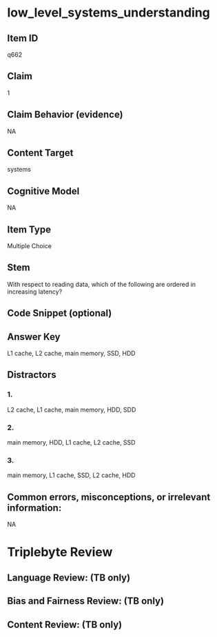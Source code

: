# low_level_systems_understanding

## Item ID
q662

## Claim
1

## Claim Behavior (evidence)
NA

## Content Target
systems

## Cognitive Model
NA

## Item Type
Multiple Choice

## Stem
With respect to reading data, which of the following are ordered in increasing latency?

## Code Snippet (optional)


## Answer Key
L1 cache, L2 cache, main memory, SSD, HDD

## Distractors

### 1.
L2 cache, L1 cache, main memory, HDD, SDD

### 2.
main memory, HDD, L1 cache, L2 cache, SSD

### 3.
main memory, L1 cache, SSD, L2 cache, HDD

## Common errors, misconceptions, or irrelevant information:
NA

# Triplebyte Review


## Language Review: (TB only)


## Bias and Fairness Review: (TB only)


## Content Review: (TB only)

